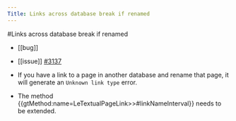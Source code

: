 ---Title: Links across database break if renamed---#Links across database break if renamed- [[bug]]- [[issue]] [#3137](https://github.com/feenkcom/gtoolkit/issues/3137)- If you have a link to a page in another database and rename that page, it will generate an `Unknown link type` error.- The method {{gtMethod:name=LeTextualPageLink>>#linkNameInterval}} needs to be extended.